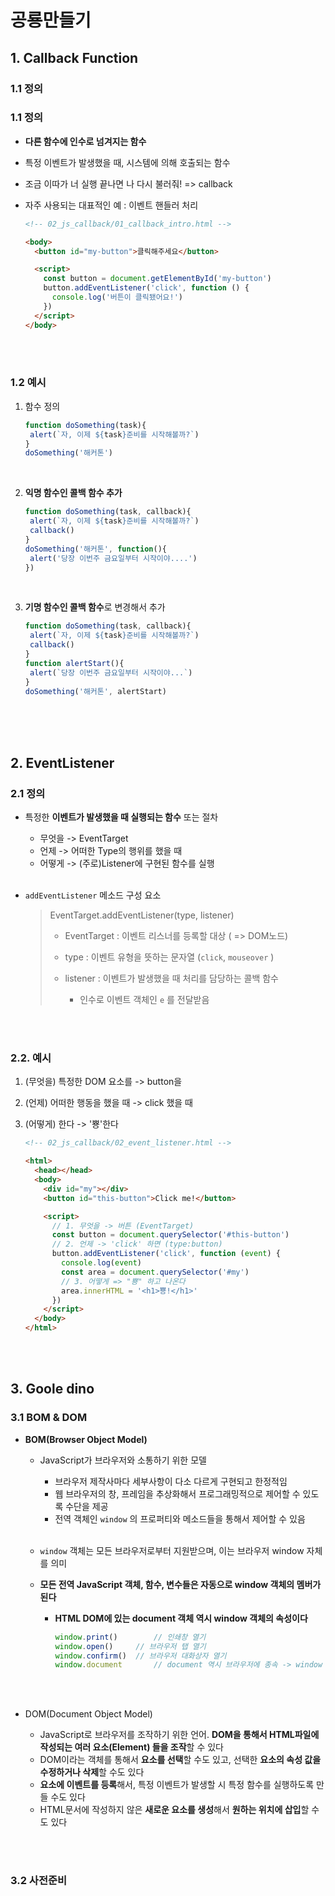 # 공룡만들기

## 1. Callback Function

### 1.1 정의

### 1.1 정의

- **다른 함수에 인수로 넘겨지는 함수**

- 특정 이벤트가 발생했을 때, 시스템에 의해 호출되는 함수

- 조금 이따가 너 실행 끝나면 나 다시 불러줘! => callback

- 자주 사용되는 대표적인 예 : 이벤트 핸들러 처리

  ``` html
  <!-- 02_js_callback/01_callback_intro.html -->
  
  <body>
    <button id="my-button">클릭해주세요</button>
  
    <script>
      const button = document.getElementById('my-button')
      button.addEventListener('click', function () {
        console.log('버튼이 클릭됐어요!')
      })
    </script>
  </body>
  ```

<br>

<br>

### 1.2 예시

1. 함수 정의

   ```javascript
   function doSomething(task){
   	alert(`자, 이제 ${task}준비를 시작해볼까?`)
   }
   doSomething('해커톤')
   ```

   <br>

2. **익명 함수인 콜백 함수 추가**

   ```javascript
   function doSomething(task, callback){
   	alert(`자, 이제 ${task}준비를 시작해볼까?`)
   	callback()
   }
   doSomething('해커톤', function(){
   	alert('당장 이번주 금요일부터 시작이야....')
   })
   ```

   <br>

3. **기명 함수인 콜백 함수**로 변경해서 추가

   ```javascript
   function doSomething(task, callback){
   	alert(`자, 이제 ${task}준비를 시작해볼까?`)
   	callback()
   }
   function alertStart(){
   	alert(`당장 이번주 금요일부터 시작이야...`)
   }
   doSomething('해커톤', alertStart)
   ```

<br>

<br>

<br>

## 2. EventListener

### 2.1 정의

- 특정한 **이벤트가 발생했을 때 실행되는 함수** 또는 절차

  - 무엇을 -> EventTarget
  - 언제 -> 어떠한 Type의 행위를 했을 때
  - 어떻게 -> (주로)Listener에 구현된 함수를 실행

  <br>

- `addEventListener` 메소드 구성 요소

  > EventTarget.addEventListener(type, listener)
  >
  > - EventTarget : 이벤트 리스너를 등록할 대상 ( => DOM노드)
  >
  > - type : 이벤트 유형을 뜻하는 문자열 (`click`, `mouseover` )
  > - listener : 이벤트가 발생했을 때 처리를 담당하는 콜백 함수
  >   - 인수로 이벤트 객체인 `e` 를 전달받음

<br>

<br>

### 2.2. 예시

1. (무엇을) 특정한 DOM 요소를 -> button을

2. (언제) 어떠한 행동을 했을 때 -> click 했을 때

3. (어떻게) 한다 -> '뿅'한다

   ```html
   <!-- 02_js_callback/02_event_listener.html -->
   
   <html>
     <head></head>
     <body>
       <div id="my"></div>
       <button id="this-button">Click me!</button>
   
       <script>
         // 1. 무엇을 -> 버튼 (EventTarget)
         const button = document.querySelector('#this-button')
         // 2. 언제 -> 'click' 하면 (type:button)
         button.addEventListener('click', function (event) {
           console.log(event)
           const area = document.querySelector('#my')
           // 3. 어떻게 => "뿅" 하고 나온다
           area.innerHTML = '<h1>뿅!</h1>'
         })
       </script>
     </body>
   </html>
   ```

<br>

<br>

## 3. Goole dino

### 3.1 BOM & DOM

- **BOM(Browser Object Model)**

  - JavaScript가 브라우저와 소통하기 위한 모델

    - 브라우저 제작사마다 세부사항이 다소 다르게 구현되고 한정적임
    - 웹 브라우저의 창, 프레임을 추상화해서 프로그래밍적으로 제어할 수 있도록 수단을 제공
    - 전역 객체인 `window` 의  프로퍼티와 메소드들을 통해서 제어할 수 있음

    <br>

  - `window` 객체는 모든 브라우저로부터 지원받으며, 이는 브라우저 window 자체를 의미

  - **모든 전역 JavaScript 객체, 함수, 변수들은 자동으로 window 객체의 멤버가 된다**

    - **HTML DOM에 있는 document 객체 역시 window 객체의 속성이다**

      ```javascript
      window.print()		// 인쇄창 열기
      window.open()		// 브라우저 탭 열기
      window.confirm()	// 브라우저 대화상자 열기
      window.document		// document 역시 브라우저에 종속 -> window 전역 객체에 포함됨
      ```

  <br>

  <br>

- DOM(Document Object Model)

  - JavaScript로 브라우저를 조작하기 위한 언어. **DOM을 통해서 HTML파일에 작성되는 여러 요소(Element) 들을 조작**할 수 있다
  - DOM이라는 객체를 통해서 **요소를 선택**할 수도 있고, 선택한 **요소의 속성 값을 수정하거나 삭제**할 수도 있다
  - **요소에 이벤트를 등록**해서, 특정 이벤트가 발생할 시 특정 함수를 실행하도록 만들 수도 있다
  - HTML문서에 작성하지 않은 **새로운 요소를 생성**해서 **원하는 위치에 삽입**할 수도 있다

<br>

<br>

### 3.2 사전준비

